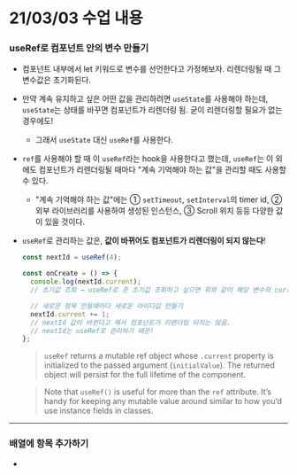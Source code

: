 # 21/03/03 수업 내용
### useRef로 컴포넌트 안의 변수 만들기

- 컴포넌트 내부에서 let 키워드로 변수를 선언한다고 가정해보자. 리렌더링될 때 그 변수값은 초기화된다.

- 만약 계속 유지하고 싶은 어떤 값을 관리하려면 `useState`를 사용해야 하는데, `useState`는 상태를 바꾸면 컴포넌트가 리렌더링 됨. 굳이 리렌더링할 필요가 없는 경우에도!

  - 그래서 `useState` 대신 `useRef`를 사용한다.

- `ref`를 사용해야 할 때 이 `useRef`라는 hook을 사용한다고 했는데, `useRef`는 이 외에도 컴포넌트가 리렌더링될 때마다 "계속 기억해야 하는 값"을 관리할 때도 사용할 수 있다.

  - "계속 기억해야 하는 값"에는 ① `setTimeout`, `setInterval`의 timer id, ② 외부 라이브러리를 사용하여 생성된 인스턴스, ③ Scroll 위치 등등 다양한 값이 있을 것이다.

- `useRef`로 관리하는 값은, **값이 바뀌어도 컴포넌트가 리렌더링이 되지 않는다**!

  ```js
  const nextId = useRef(4);

  const onCreate = () => {
    console.log(nextId.current);
    // 초기값 조회 → useRef로 준 초기값 조회하고 싶으면 위와 같이 해당 변수의 current 값을 조회하면 됨.

    // 새로운 항목 만들때마다 새로운 아이디값 만들기
    nextId.current += 1;
    // nextId 값이 바뀐다고 해서 컴포넌트가 리렌더링 되지는 않음.
    // nextId는 useRef로 관리하기 때문!
  };
  ```

  > `useRef` returns a mutable ref object whose `.current` property is initialized to the passed argument (`initialValue`). The returned object will persist for the full lifetime of the component.

  > Note that `useRef()` is useful for more than the `ref` attribute. It’s handy for keeping any mutable value around similar to how you’d use instance fields in classes.

___
### 배열에 항목 추가하기

- 